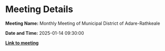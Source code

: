 # Meeting Details

**Meeting Name:** Monthly Meeting of Municipal District of Adare-Rathkeale

**Date and Time:** 2025-01-14 09:30:00

**<a href="https://www.limerick.ie/council/whats-on/monthly-meeting-of-municipal-district-of-adare-rathkeale-11" target="_blank">Link to meeting</a>**
